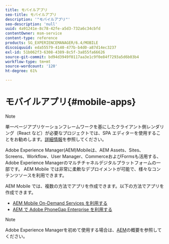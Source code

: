 ```yaml
---
title: モバイルアプリ
seo-title: モバイルアプリ
description: '"モバイルアプリ"'
seo-description: 'null'
uuid: 4a91241e-8c78-42fe-a5d3-732a6c34cbfd
contentOwner: msm-service
content-type: reference
products: SG_EXPERIENCEMANAGER/6.4/MOBILE
discoiquuid: eda55579-4140-477b-b4d0-a87d14ec3237
exl-id: 51b062f3-6308-4389-8c5f-3a855fa66626
source-git-commit: bd94d3949f0117aa3e1c9f0e84f7293a5d6b03b4
workflow-type: tm+mt
source-wordcount: '120'
ht-degree: 61%

---
```


# モバイルアプリ{#mobile-apps}

>[!NOTE]
>
>単一ページアプリケーションフレームワークを基にしたクライアント側レンダリング（React など）が必要なプロジェクトでは、SPA エディターを使用することをお勧めします。[詳細情報](/help/sites-developing/spa-overview.md)を参照してください。

Adobe Experience Manager(AEM)Mobileは、AEM Assets、Sites、Screens、Workflow、User Manager、CommerceおよびFormsも活用する、Adobe Experience Managerのマルチチャネルデジタルプラットフォームの一部です。 AEM Mobile では非常に柔軟なデプロイメントが可能で、様々なコンテンツソースを利用できます。

AEM Mobile では、複数の方法でアプリを作成できます。以下の方法でアプリを作成できます。

* [AEM Mobile On-Demand Services を利用する](/help/mobile/mobile-apps-ondemand.md)
* [AEM で Adobe PhoneGap Enterprise を利用する](/help/mobile/phonegap.md)

>[!NOTE]
>
>Adobe Experience Managerを初めて使用する場合は、[AEM](/help/sites-deploying/deploy.md)の概要を参照してください。
